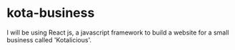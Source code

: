 # kota-business
I will be using React js, a javascript framework to build a website for a small business called 'Kotalicious'.
